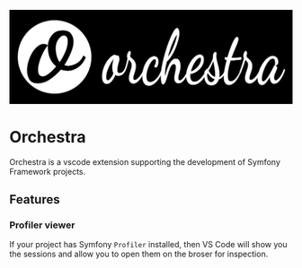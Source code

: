 ![Orchestra](resources/orchestra_banner.png)
# Orchestra

Orchestra is a vscode extension supporting the development of Symfony Framework projects.

## Features

### Profiler viewer
If your project has Symfony `Profiler` installed, then VS Code will show you the sessions and allow you to open them on the broser for inspection.

